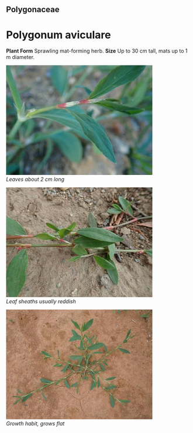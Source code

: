 ## Polygonaceae
# Polygonum aviculare

**Plant Form** Sprawling mat-forming herb. **Size** Up to 30 cm tall, mats up to 1 m diameter.


![Leaves about 2 cm long](1590_PA111534.jpg)  
 *Leaves about 2 cm long* 

![Leaf sheaths usually reddish](3290_P6083131.jpg)  
 *Leaf sheaths usually reddish* 

![Growth habit, grows flat](21589_DSCN8915.jpg)  
 *Growth habit, grows flat* 

